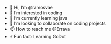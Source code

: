 - 👋 Hi, I’m @ramosvae
- 👀 I’m interested in coding
- 🌱 I’m currently learning java
- 💞️ I’m looking to collaborate on coding projects
- 📫 How to reach me @Errava
- ⚡ Fun fact: Learning GoDot

<!---
ramosvae/ramosvae is a ✨ special ✨ repository because its `README.md` (this file) appears on your GitHub profile.
You can click the Preview link to take a look at your changes.
--->
